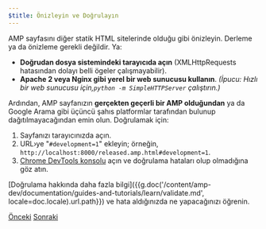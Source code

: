 ```yaml
---
$title: Önizleyin ve Doğrulayın
---
```


AMP sayfasını diğer statik HTML sitelerinde olduğu gibi önizleyin. Derleme ya da önizleme gerekli değildir. Ya:

  - **Doğrudan dosya sistemindeki tarayıcıda açın** (XMLHttpRequests hatasından dolayı belli ögeler çalışmayabilir).
  - **Apache 2 veya Nginx gibi yerel bir web sunucusu kullanın**.
    *(İpucu: Hızlı bir web sunucusu için,`python -m SimpleHTTPServer` çalıştırın.)*

Ardından, AMP sayfanızın **gerçekten geçerli bir AMP olduğundan** ya da Google Arama gibi üçüncü şahıs platformlar tarafından bulunup dağıtılmayacağından emin olun. Doğrulamak için:

  1. Sayfanızı tarayıcınızda açın.
  1. URL›ye "`#development=1`" ekleyin; örneğin, `http://localhost:8000/released.amp.html#development=1`.
  1. [Chrome DevTools konsolu](https://developers.google.com/web/tools/chrome-devtools/debug/console/) açın ve doğrulama hataları olup olmadığına göz atın.

[Doğrulama hakkında daha fazla bilgi]({{g.doc('/content/amp-dev/documentation/guides-and-tutorials/learn/validate.md', locale=doc.locale).url.path}}) ve hata aldığınızda ne yapacağınızı öğrenin.

<div class="prev-next-buttons">
  <a class="button prev-button" href="{{g.doc('/content/amp-dev/documentation/guides-and-tutorials/start/create/presentation_layout.md', locale=doc.locale).url.path}}"><span class="arrow-prev">Önceki</span></a>
  <a class="button next-button" href="{{g.doc('/content/docs/start/create/prepare_for_discovery.md', locale=doc.locale).url.path}}"><span class="arrow-next">Sonraki</span></a>
</div>
